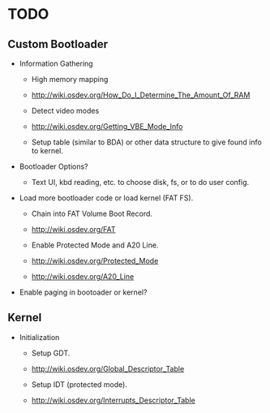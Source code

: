 TODO
====

Custom Bootloader
-----------------

- Information Gathering

	+ High memory mapping
	+ http://wiki.osdev.org/How_Do_I_Determine_The_Amount_Of_RAM

	+ Detect video modes
	+ http://wiki.osdev.org/Getting_VBE_Mode_Info

	+ Setup table (similar to BDA) or other data structure to give found info to
	  kernel.

- Bootloader Options?

	+ Text UI, kbd reading, etc. to choose disk, fs, or to do user config.

- Load more bootloader code or load kernel (FAT FS).

	+ Chain into FAT Volume Boot Record.
	+ http://wiki.osdev.org/FAT

	+ Enable Protected Mode and A20 Line.
	+ http://wiki.osdev.org/Protected_Mode
	+ http://wiki.osdev.org/A20_Line

- Enable paging in bootoader or kernel?

Kernel
------

- Initialization

	+ Setup GDT.
	+ http://wiki.osdev.org/Global_Descriptor_Table

	+ Setup IDT (protected mode).
	+ http://wiki.osdev.org/Interrupts_Descriptor_Table

